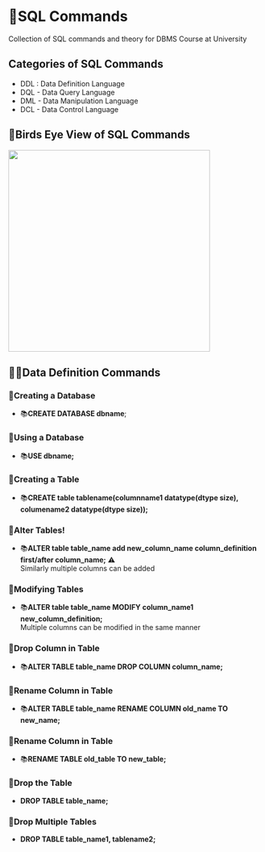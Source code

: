 # 🚀SQL Commands
Collection of SQL commands and theory for DBMS Course at University

## Categories of SQL Commands 
- DDL : Data Definition Language
- DQL - Data Query Language
- DML - Data Manipulation Language
- DCL - Data Control Language

## 🦉Birds Eye View of SQL Commands
<img src = "https://user-images.githubusercontent.com/44313631/132503109-1d37373d-ddfb-430f-9b18-60607d4ab334.png" width = 400px height = 400px/>

## 👩‍💻Data Definition Commands
### 🚀Creating a Database
- 📚**CREATE DATABASE dbname**;
### 🚀Using a Database
- 📚**USE dbname;**
### 🚀Creating a Table
- 📚**CREATE table tablename(columnname1 datatype(dtype size), columename2 datatype(dtype size));**
### 🚀Alter Tables!
- 📚**ALTER table table_name add new_column_name column_definition first/after column_name;** ⚠
      <br>Similarly multiple columns can be added
### 🚀Modifying Tables
- 📚**ALTER table table_name MODIFY column_name1 new_column_definition;** <br> Multiple columns can be modified in the same manner
### 🚀Drop Column in Table
- 📚**ALTER TABLE table_name DROP COLUMN column_name;**
### 🚀Rename Column in Table
-  📚**ALTER TABLE table_name RENAME COLUMN old_name TO new_name;**
### 🚀Rename Column in Table
- 📚**RENAME TABLE old_table TO new_table;**
### 🚀Drop the Table
- **DROP TABLE table_name;**
### 🚀Drop Multiple Tables
- **DROP TABLE table_name1, tablename2;**
